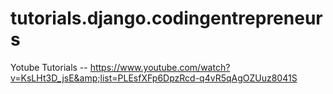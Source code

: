 # tutorials.django.codingentrepreneurs
Yotube Tutorials -- https://www.youtube.com/watch?v=KsLHt3D_jsE&amp;list=PLEsfXFp6DpzRcd-q4vR5qAgOZUuz8041S
